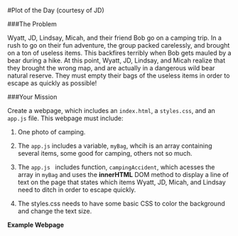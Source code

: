 #Plot of the Day (courtesy of JD)

###The Problem

Wyatt, JD, Lindsay, Micah, and their friend Bob go on a camping trip. In a rush to go on their fun adventure, the group packed carelessly, and brought on a ton of useless items. This backfires terribly when Bob gets mauled by a bear during a hike. At this point, Wyatt, JD, Lindsay, and Micah realize that they brought the wrong map, and are actually in a dangerous wild bear natural reserve. They must empty their bags of the useless items in order to escape as quickly as possible!  

###Your Mission

Create a webpage, which includes an `index.html`, a `styles.css`, and an `app.js` file. This webpage must include:

1. One photo of camping. 

2. The `app.js` includes a variable, `myBag`, whcih is an array containing several items, some good for camping, others not so much. 

3. The `app.js ` includes function, `campingAccident`, which acesses the array in `myBag` and uses the **innerHTML** DOM method to display a line of text on the page that states which items Wyatt, JD, Micah, and Lindsay need to ditch in order to escape quickly. 

4. The styles.css needs to have some basic CSS to color the background and change the text size. 

**Example Webpage**

